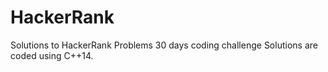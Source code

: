 # HackerRank
Solutions to HackerRank Problems
30 days coding challenge
Solutions are coded using C++14.
